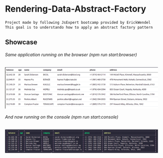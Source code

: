 # Rendering-Data-Abstract-Factory

    Project made by following JsExpert bootcamp provided by ErickWendel
    This goal is to understando how to apply an abstract factory pattern

## Showcase

###### Same application running on the browser (npm run start:browser)

<img align="center" src="./assets/browser.png" />

###### And now running on the console (npm run start:console)

<img align="center" src="./assets/console.png" />
